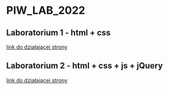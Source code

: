 # PIW_LAB_2022

## Laboratorium 1 - html + css

[link do działającej strony](https://jakubtadeusz.github.io/PIW_LAB_2022/Lab1/index.html)

## Laboratorium 2 - html + css + js + jQuery

[link do działającej strony](https://jakubtadeusz.github.io/PIW_LAB_2022/Lab2/index.html)
